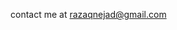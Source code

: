 contact me at razaqnejad@gmail.com
<!---
razaqnejad/razaqnejad is a ✨ special ✨ repository because its `README.md` (this file) appears on your GitHub profile.
You can click the Preview link to take a look at your changes.
--->
